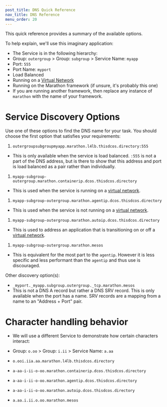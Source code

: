 ```yaml
---
post_title: DNS Quick Reference
nav_title: DNS Reference
menu_order: 20
---
```


This quick reference provides a summary of the available options.

To help explain, we'll use this imaginary application:

* The Service is in the following hierarchy:
 * Group: `outergroup` > Group: `subgroup` > Service Name: `myapp`
* Port: `555`
 * Port Name: `myport`
 * Load Balanced
* Running on a [Virtual Network](/docs/1.9/networking/load-balancing-vips/virtual-networks/)
* Running on the Marathon framework (if unsure, it's probably this one)
 * If you are running another framework, then replace any instance of `marathon` with the name of your framework.

# Service Discovery Options

Use one of these options to find the DNS name for your task.
You should choose the first option that satisfies your requirements:

1.  `outergroupsubgroupmyapp.marathon.l4lb.thisdcos.directory:555`
 * This is only available when the service is load balanced. `:555` is not a part of the DNS address, but is there to show that this address and port is load balanced as a pair rather than individually.
1.  `myapp-subgroup-outergroup.marathon.containerip.dcos.thisdcos.directory`
 * This is used when the service is running on a [virtual network](/docs/1.9/networking/load-balancing-vips/virtual-networks/).
1.  `myapp-subgroup-outergroup.marathon.agentip.dcos.thisdcos.directory`
 * This is used when the service is not running on a [virtual network](/docs/1.9/networking/load-balancing-vips/virtual-networks/).
1.  `myapp-subgroup-outergroup.marathon.autoip.dcos.thisdcos.directory`
 * This is used to address an application that is transitioning on or off a [virtual network](/docs/1.9/networking/load-balancing-vips/virtual-networks/).
1.  `myapp-subgroup-outergroup.marathon.mesos`
 * This is equivalent for the most part to the `agentip`. However it is less specific and less performant than the `agentip` and thus use is discouraged.

Other discovery option(s):

* `_myport._myapp.subgroup.outergroup._tcp.marathon.mesos`
 * This is not a DNS A record but rather a DNS SRV record. This is only available when the port has a name. SRV records are a mapping from a
   name to an "Address + Port" pair.

# Character handling behavior

* We will use a different Service to demonstrate how certain characters interact:
 * Group: `o.oo` > Group: `i.ii` > Service Name: `a.aa`

* `o.ooi.iia.aa.marathon.l4lb.thisdcos.directory`
* `a-aa-i-ii-o-oo.marathon.containerip.dcos.thisdcos.directory`
* `a-aa-i-ii-o-oo.marathon.agentip.dcos.thisdcos.directory`
* `a-aa-i-ii-o-oo.marathon.autoip.dcos.thisdcos.directory`
* `a.aa.i.ii.o.oo.marathon.mesos`
